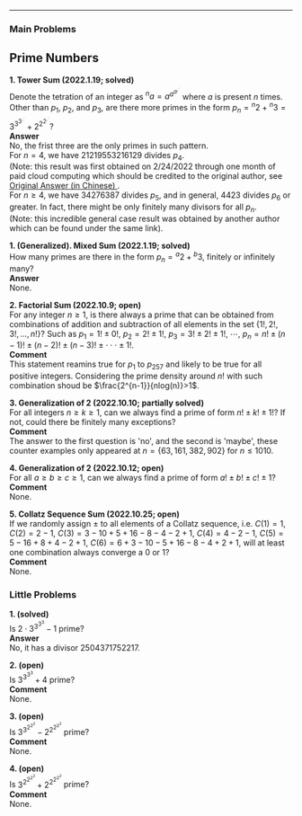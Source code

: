 ***
### Main Problems
## Prime Numbers
**1. Tower Sum (2022.1.19; solved)**
<br/>
Denote the tetration of an integer as ${^{n}a}=a^{a^{a^{.^{.^{.}}}}}$ where $a$ is present $n$ times. Other than $p_1$, $p_2$, and $p_3$, are there more primes in the form $p_n={^{n}2}+{^{n}3}=3^{3^{3^{.^{.^{.}}}}}+2^{2^{2^{.^{.^{.}}}}}$?
<br/>
<strong> Answer </strong>
<br/>
No, the frist three are the only primes in such pattern.
<br/>
For $n=4$, we have $21219553216129$ divides $p_4$. 
<br/>
(Note: this result was first obtained on 2/24/2022 through one month of paid cloud computing which should be credited to the original author, see 
<a href="https://www.zhihu.com/question/512482114/answer/2319816820?utm_id=0"> Original Answer (in Chinese) </a>.
<br/>
For $n\geq{4}$, we have $34276387$ divides $p_5$, and in general, $4423$ divides $p_6$ or greater. In fact, there might be only finitely many divisors for all $p_n$. 
<br/>
(Note: this incredible general case result was obtained by another author which can be found under the same link).

**1. (Generalized). Mixed Sum (2022.1.19; solved)**
<br/>
How many primes are there in the form $p_n={^{a}2}+{^{b}3}$, finitely or infinitely many?
<br/>
<strong> Answer </strong>
<br/>
None.

**2. Factorial Sum (2022.10.9; open)** 
<br/>
For any integer $n\geq{1}$, is there always a prime that can be obtained from combinations of addition and subtraction of all elements in the set $\lbrace{1!, 2!, 3!, …, n!}\rbrace$? 
Such as
$p_1={1!}\pm{0!},$
$p_2={2!}\pm{1!},$
$p_3={3!}\pm{2!}\pm{1!},$
$\cdots,$
$p_n=n!\pm(n-1)!\pm(n-2)!\pm(n-3)!\pm\cdot\cdot\cdot\pm{1!}.$
<br/>
<strong> Comment </strong>
<br/>
This statement reamins true for $p_{1}$ to $p_{257}$ and likely to be true for all positive integers. Considering the prime density around $n!$ with such combination shoud be $\frac{2^{n-1}}{nlog(n)}>1$.

**3. Generalization of 2 (2022.10.10; partially solved)**
<br/>
For all integers ${n}\geq{k}\geq{1}$, can we always find a prime of form ${n!}\pm{k!}\pm{1!}$? If not, could there be finitely many exceptions? 
<br/>
<strong> Comment </strong>
<br/>
The answer to the first question is 'no', and the second is 'maybe', these counter examples only appeared at $n=\lbrace{63, 161, 382, 902}\rbrace$ for $n\leq1010$.

**4. Generalization of 2 (2022.10.12; open)**
<br/>
For all ${a}\geq{b}\geq{c}\geq{1}$, can we always find a prime of form ${a!}\pm{b!}\pm{c!}\pm{1}$?
<br/>
<strong> Comment </strong>
<br/>
None.

**5. Collatz Sequence Sum (2022.10.25; open)**
<br/>
If we randomly assign $\pm$ to all elements of a Collatz sequence, i.e.
$C(1)=1$,
$C(2)=2-1$,
$C(3)=3-10+5+16-8-4-2+1$,
$C(4)=4-2-1$,
$C(5)=5-16+8+4-2+1$,
$C(6)=6+3-10-5+16-8-4+2+1$,
will at least one combination always converge a 0 or 1?  
<strong> Comment </strong>
<br/>
None.

### Little Problems
**1. (solved)**
<br>
Is $2\cdot3^{3^{3^{3}}}-1$ prime?
<br/>
<strong> Answer </strong>
<br/>
No, it has a divisor $2504371752217$.

**2. (open)**
<br/>
Is $3^{3^{3^{3}}}+4$ prime?
<br/>
<strong> Comment </strong>
<br/>
None.

**3. (open)**
<br/>
Is $3^{3^{2^{2^{2}}}}-2^{2^{2^{2^{2}}}}$ prime?
<br/>
<strong> Comment </strong>
<br/>
None.

**4. (open)**
<br/>
Is $3^{2^{2^{2^{2}}}}+2^{2^{2^{2^{2}}}}$ prime?
<br/>
<strong> Comment </strong>
<br/>
None.


<p/>
<html lang="en">
<head>
<meta http-equiv="content-type" content="text/html; charset=utf-8">
<script type="text/javascript" charset="utf-8" src="
https://cdn.mathjax.org/mathjax/latest/MathJax.js?config=TeX-AMS-MML_HTMLorMML,
https://vincenttam.github.io/javascripts/MathJaxLocal.js"></script>
</head>

